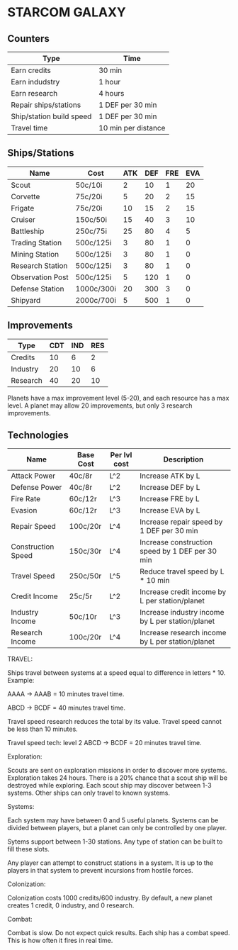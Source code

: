 # STARCOM GALAXY

## Counters

|Type                         |Time               |
|-----------------------------|-------------------|
|Earn credits                 |30 min             |
|Earn indudstry               |1 hour             |
|Earn research                |4 hours            |
|Repair ships/stations        |1 DEF per 30 min   |
|Ship/station build speed     |1 DEF per 30 min   |
|Travel time                  |10 min per distance| 

## Ships/Stations

|Name               |Cost       |ATK  |DEF  |FRE  |EVA  |
|-------------------|-----------|-----|-----|-----|-----|
|Scout              |50c/10i    |2    |10   |1    |20   |
|Corvette           |75c/20i    |5    |20   |2    |15   |
|Frigate            |75c/20i    |10   |15   |2    |15   |
|Cruiser            |150c/50i   |15   |40   |3    |10   |
|Battleship         |250c/75i   |25   |80   |4    |5    |
|Trading Station    |500c/125i  |3    |80   |1    |0    |
|Mining Station     |500c/125i  |3    |80   |1    |0    |
|Research Station   |500c/125i  |3    |80   |1    |0    |
|Observation Post   |500c/125i  |5    |120  |1    |0    |
|Defense Station    |1000c/300i |20   |300  |3    |0    |
|Shipyard           |2000c/700i |5    |500  |1    |0    |


## Improvements

|Type     |CDT  |IND  |RES  |
|---------|-----|-----|-----|
|Credits  |10   |6    |2    |
|Industry |20   |10   |6    |
|Research |40   |20   |10   |

Planets have a max improvement level (5-20), and each resource has a max level. A planet may allow 20 improvements, but only 3 research improvements.

## Technologies

|Name               |Base Cost  | Per lvl cost  | Description                                     |
|-------------------|-----------|---------------|-------------------------------------------------|
|Attack Power       |40c/8r     |L^2            |Increase ATK by L                                |
|Defense Power      |40c/8r     |L^2            |Increase DEF by L                                |
|Fire Rate          |60c/12r    |L^3            |Increase FRE by L                                |
|Evasion            |60c/12r    |L^3            |Increase EVA by L                                |
|Repair Speed       |100c/20r   |L^4            |Increase repair speed by 1 DEF per 30 min        |
|Construction Speed |150c/30r   |L^4            |Increase construction speed by 1 DEF per 30 min  |
|Travel Speed       |250c/50r   |L^5            |Reduce travel speed by L * 10 min                |
|Credit Income      |25c/5r     |L^2            |Increase credit income by L per station/planet   |
|Industry Income    |50c/10r    |L^3            |Increase industry income by L per station/planet |
|Research Income    |100c/20r   |L^4            |Increase research income by L per station/planet |    

TRAVEL:

Ships travel between systems at a speed equal to difference in letters * 10. Example:

AAAA -> AAAB = 10 minutes travel time.

ABCD -> BCDF = 40 minutes travel time.

Travel speed research reduces the total by its value. Travel speed cannot be less than 10 minutes.

Travel speed tech: level 2
ABCD -> BCDF = 20 minutes travel time.

Exploration:

Scouts are sent on exploration missions in order to discover more systems. Exploration takes 24 hours. There is a 20% chance that a scout ship will be destroyed while exploring. Each scout ship may discover between 1-3 systems. Other ships can only travel to known systems.

Systems:

Each system may have between 0 and 5 useful planets. Systems can be divided between players, but a planet can only be controlled by one player.

Sytems support between 1-30 stations. Any type of station can be built to fill these slots.

Any player can attempt to construct stations in a system. It is up to the players in that system to prevent incursions from hostile forces.

Colonization:

Colonization costs 1000 credits/600 industry. By default, a new planet creates 1 credit, 0 industry, and 0 research.

Combat:

Combat is slow. Do not expect quick results. Each ship has a combat speed. This is how often it fires in real time.